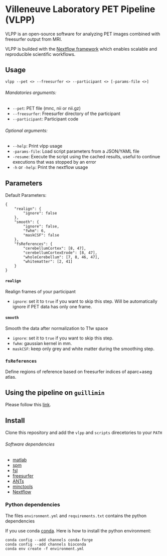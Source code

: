 # Villeneuve Laboratory PET Pipeline (VLPP)

VLPP is an open-source software for analyzing PET images combined with freesurfer output from MRI.

VLPP is builded with the [Nextflow framework][nextflow] which enables scalable and reproducible scientific workflows.

## Usage

`vlpp --pet <> --freesurfer <> --participant <> [-params-file <>]`

###### Mandatories arguments:

- `--pet`: PET file (mnc, nii or nii.gz)
- `--freesurfer`: Freesurfer directory of the participant
- `--participant`: Participant code

###### Optional arguments:

- `--help`: Print vlpp usage
- `-params-file`: Load script parameters from a JSON/YAML file
- `-resume`: Execute the script using the cached results, useful to continue executions that was stopped by an error
- `-h` or `-help`: Print the nextflow usage

## Parameters

Default Parameters:

```
{
    "realign": {
        "ignore": false
    },
    "smooth": {
        "ignore": false,
        "fwhm": 6,
        "maskCSF": false
    },
    "fsReferences": {
        "cerebellumCortex": [8, 47],
        "cerebellumCortexErode": [8, 47],
        "wholeCerebellum": [7, 8, 46, 47],
        "whitematter": [2, 41]
    }
}

```

#### `realign`

Realign frames of your participant
  - `ignore`: set it to `true` if you want to skip this step. Will be automatically ignore if PET data has only one frame.

#### `smooth`

Smooth the data after normalization to T1w space
  - `ignore`: set it to `true` if you want to skip this step.
  - `fwhm`: gaussian kernel in mm.
  - `maskCSF`: keep only grey and white matter during the smoothing step.

### `fsReferences`

Define regions of reference based on freesurfer indices of aparc+aseg atlas.

## Using the pipeline on `guillimin`

Please follow this [link][guillimin-doc].

## Install

Clone this repository and add the `vlpp` and `scripts` direcetories to your `PATH`

###### Software dependencies

- [matlab](https://www.mathworks.com/)
- [spm](http://www.fil.ion.ucl.ac.uk/spm/)
- [fsl](https://fsl.fmrib.ox.ac.uk/fsl/fslwiki/)
- [freesurfer](https://surfer.nmr.mgh.harvard.edu/)
- [ANTs](http://stnava.github.io/ANTs/)
- [minctools](http://www.bic.mni.mcgill.ca/ServicesSoftware/MINC)
- [Nextflow][nextflow]

### Python dependencies

The files `environment.yml` and `requirements.txt` contains the python dependencies

If you use conda [conda](https://conda.io/docs/). Here is how to install the python environment:

```
conda config --add channels conda-forge
conda config --add channels bioconda
conda env create -f environment.yml
```

[dian]: https://www.nia.nih.gov/alzheimers/clinical-trials/dominantly-inherited-alzheimer-network-dian
[guillimin-doc]: https://github.com/villeneuvelab/documentation/wiki/VLPP-on-guillimin
[nextflow]: https://www.nextflow.io/
[pad]: http://www.douglas.qc.ca/page/prevent-alzheimer
